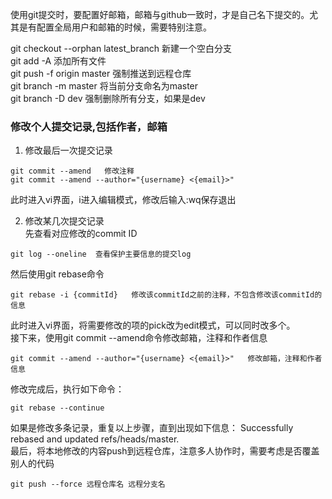 使用git提交时，要配置好邮箱，邮箱与github一致时，才是自己名下提交的。尤其是有配置全局用户和邮箱的时候，需要特别注意。

git checkout --orphan latest_branch 新建一个空白分支  
git add -A  添加所有文件  
git push -f origin master  强制推送到远程仓库  
git branch -m master   将当前分支命名为master  
git branch -D dev    强制删除所有分支，如果是dev  


### 修改个人提交记录,包括作者，邮箱  

1. 修改最后一次提交记录  
```
git commit --amend   修改注释  
git commit --amend --author="{username} <{email}>"
```
此时进入vi界面，i进入编辑模式，修改后输入:wq保存退出  
  
  
2. 修改某几次提交记录   
先查看对应修改的commit ID  

```
git log --oneline  查看保护主要信息的提交log
```
然后使用git rebase命令  
```
git rebase -i {commitId}   修改该commitId之前的注释，不包含修改该commitId的信息
```
此时进入vi界面，将需要修改的项的pick改为edit模式，可以同时改多个。  
接下来，使用git commit --amend命令修改邮箱，注释和作者信息  
```
git commit --amend --author="{username} <{email}>"   修改邮箱，注释和作者信息
```
修改完成后，执行如下命令：
```
git rebase --continue
```
如果是修改多条记录，重复以上步骤，直到出现如下信息：  Successfully rebased and updated refs/heads/master.  
最后，将本地修改的内容push到远程仓库，注意多人协作时，需要考虑是否覆盖别人的代码
```
git push --force 远程仓库名 远程分支名
```
